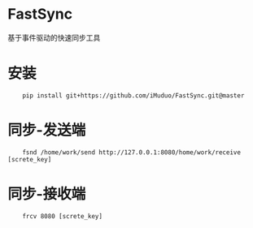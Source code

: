 # FastSync
基于事件驱动的快速同步工具
# 安装
```
    pip install git+https://github.com/iMuduo/FastSync.git@master
```
# 同步-发送端
```
    fsnd /home/work/send http://127.0.0.1:8080/home/work/receive [screte_key]
```

# 同步-接收端
```
    frcv 8080 [screte_key]
```

